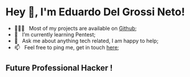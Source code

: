 # Hey 👋, I'm Eduardo Del Grossi Neto!

- 👨🏻‍💻 &nbsp; Most of my projects are available on [Github](https://github.com/eduardodelgrossi?tab=repositories);
- 🌱 &nbsp; I’m currently learning Pentest; 
- 💬 &nbsp; Ask me about anything tech related, I am happy to help;
- 📫 &nbsp; Feel free to ping me, get in touch [here](https://eduardodelgrossi.com);

## Future Professional Hacker !

<br />
